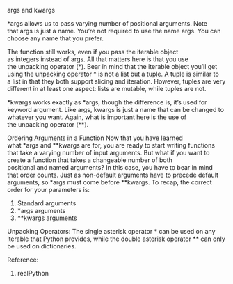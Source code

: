 args and kwargs 

*args allows us to pass varying number of positional arguments. 
Note that args is just a name. You’re not required to use the name args. You can choose any name that you prefer. 


The function still works, even if you pass the iterable object as integers instead of args. All that matters here is that you use the unpacking operator (*).
Bear in mind that the iterable object you’ll get using the unpacking operator * is not a list but a tuple. A tuple is similar to a list in that they both support slicing and iteration. However, tuples are very different in at least one aspect: lists are mutable, while tuples are not. 	


*kwargs works exactly as *args, though the difference is, it’s used for keyword argument.
Like args, kwargs is just a name that can be changed to whatever you want. Again, what is important here is the use of the unpacking operator (**).


Ordering Arguments in a Function
Now that you have learned what *args and **kwargs are for, you are ready to start writing functions that take a varying number of input arguments. But what if you want to create a function that takes a changeable number of both positional and named arguments?
In this case, you have to bear in mind that order counts. Just as non-default arguments have to precede default arguments, so *args must come before **kwargs.
To recap, the correct order for your parameters is:
1. Standard arguments
2. *args arguments
3. **kwargs arguments


Unpacking Operators:
The single asterisk operator * can be used on any iterable that Python provides, while the double asterisk operator ** can only be used on dictionaries.

Reference:
1. realPython